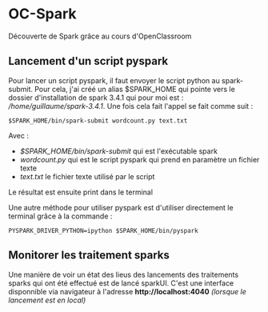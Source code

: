 # OC-Spark
Découverte de Spark grâce au cours d'OpenClassroom

## Lancement d'un script pyspark
Pour lancer un script pyspark, il faut envoyer le script python au spark-submit. Pour cela, j'ai créé un alias $SPARK_HOME qui pointe vers le dossier d'installation de spark 3.4.1 qui pour moi est : */home/guillaume/spark-3.4.1*. Une fois cela fait l'appel se fait comme suit :

    $SPARK_HOME/bin/spark-submit wordcount.py text.txt

Avec : 
- *$SPARK_HOME/bin/spark-submit* qui est l'exécutable spark
- *wordcount.py* qui est le script pyspark qui prend en paramètre un fichier texte
- *text.txt* le fichier texte utilisé par le script

Le résultat est ensuite print dans le terminal

Une autre méthode pour utiliser pyspark est d'utiliser directement le terminal grâce à la commande :
    
    PYSPARK_DRIVER_PYTHON=ipython $SPARK_HOME/bin/pyspark


## Monitorer les traitement sparks

Une manière de voir un état des lieus des lancements des traitements sparks qui ont été effectué est de lancé sparkUI. C'est une interface disponnible via navigateur à l'adresse **http://localhost:4040** *(lorsque le lancement est en local)*
